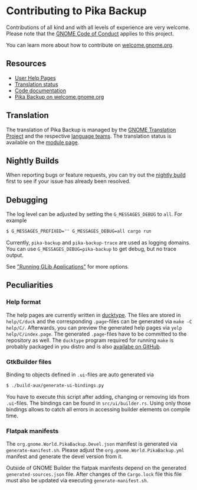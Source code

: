 # Contributing to Pika Backup

Contributions of all kind and with all levels of experience are very welcome. Please note that the [GNOME Code of Conduct](https://conduct.gnome.org/) applies to this project.

You can learn more about how to contribute on [welcome.gnome.org](https://welcome.gnome.org/app/PikaBackup/).

## Resources

- [User Help Pages](https://world.pages.gitlab.gnome.org/pika-backup/help/C/index.html)
- [Translation status](https://l10n.gnome.org/module/pika-backup/)
- [Code documentation](https://world.pages.gitlab.gnome.org/pika-backup/code-doc/pika_backup/)
- [Pika Backup on welcome.gnome.org](https://welcome.gnome.org/app/PikaBackup/)

## Translation

The translation of Pika Backup is managed by the [GNOME Translation Project](https://wiki.gnome.org/TranslationProject) and the respective [language teams](https://l10n.gnome.org/teams/). The translation status is available on the [module page](https://l10n.gnome.org/module/pika-backup/).

## Nightly Builds

When reporting bugs or feature requests, you can try out the [nightly build](https://welcome.gnome.org/app/PikaBackup/#installing-a-nightly-build) first to see if your issue has already been resolved.

## Debugging

The log level can be adjusted by setting the `G_MESSAGES_DEBUG` to `all`. For example

```sh
$ G_MESSAGES_PREFIXED="" G_MESSAGES_DEBUG=all cargo run
```

Currently, `pika-backup` and `pika-backup-trace` are used as logging domains. You can use `G_MESSAGES_DEBUG=pika-backup` to get debug, but no trace output.

See ["Running GLib Applications"](https://developer.gnome.org/glib/stable/glib-running.html) for more options.

## Peculiarities

### Help format

The help pages are currently written in [ducktype](http://projectmallard.org/ducktype/1.0/index.html). The files are stored in `help/C/duck` and the corresponding `.page`-files can be generated via `make -C help/C/`. Afterwards, you can preview the generated help pages via `yelp help/C/index.page`. The generated `.page`-files have to be committed to the repository as well. The `ducktype` program required for running `make` is probably packaged in you distro and is also [availabe on GitHub](https://github.com/projectmallard/mallard-ducktype).

### GtkBuilder files

Binding to objects defined in `.ui`-files are auto generated via

```sh
$ ./build-aux/generate-ui-bindings.py
```

You have to execute this script after adding, changing or removing ids from `.ui`-files. The bindings can be found in `src/ui/builder.rs`. Using only those bindings allows to catch all errors in accessing builder elements on compile time.

### Flatpak manifests

The `org.gnome.World.PikaBackup.Devel.json` manifest is generated via `generate-manifest.sh`. Please adjust the `org.gnome.World.PikaBackup.yml` manifest and generate the devel version from it.

Outside of GNOME Builder the flatpak manifests depend on the generated `generated-sources.json` file. After changes of the `Cargo.lock` file this file must also be updated via executing `generate-manifest.sh`.

